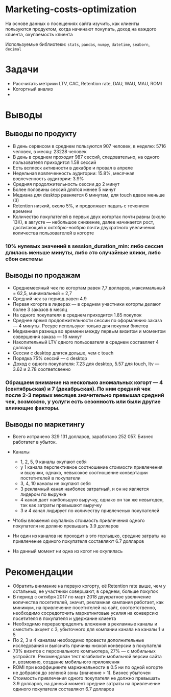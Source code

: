 # Marketing-costs-optimization
На основе данных о посещениях сайта изучить, как клиенты пользуются продуктом, когда начинают покупать, доход на каждого клиента, окупаемость клиента

Используемые библиотеки: `stats`, `pandas`, `numpy`, `datetime`, `seaborn`, `decimal`

# Задачи
- Рассчитать метрики LTV, CAC, Retention rate, DAU, WAU, MAU, ROMI
- Когортный анализ
- 

# Выводы

## Выводы по продукту

- В день сервисом в среднем пользуются 907 человек, в неделю: 5716 человек, в месяц: 23228 человек
- В день в среднем проходит 987 сессий, следовательно, на одного пользователя приходится 1.58 сессий
- Есть всплеск активности в декабре и провал в апреле
- Недельная вовлеченность аудитории: 15.8%, месячная вовлеченность аудитории: 3.9%
- Средняя продолжительность сессии до 2 минут
- Более половины сессий длятся менее 5 минут
- Медиана для desktop равняется 6 минутам, для touch вдвое меньше (3)
- Retention низкий, около 5%, и продолжает падать с течением времени 
- Количество покупателей в первых двух когортах почти равны (около 13К), в августе — небольшое снижение, далее начинается рост, достигающий к октябрю-ноябрю почти двукратного увеличения количества пользователей в когорте

### 10% нулевых значений в session_duration_min: либо сессия длилась меньше минуты, либо это случайные клики, либо сбои системы

## Выводы по продажам 

- Среднемесяный чек по когортам равен 7,7 долларов, максимальный = 62,5, минимальный = 2,7
- Средний чек за период равен 4.9
- Первая когорта в лидерах — в среднем участники когорты делают более 3 заказов в месяц
- На одного покупателя в среднем приходится 1.85 покупок 
- Среднее время продолжительности сессии по оформлению заказа — 4 минуты. Ресурс используют только для покупки билетов
- Медианная разница во времени между первым визитом и моментом совершения заказа — 16 минут
- Накопительный LTV одного пользователя в среднем составляет 4 доллара
- Сессии с desktop длятся дольше, чем с touch
- Порядка 75% сессий  — с desktop
- Доход с одного покупателя: 7.23 для desktop, 5.57 для touch, ltv — 3.62 и 2.78 соответсвенно

### Обращаем внимание на несколько аномальных когорт — 4 (сентябрьская) и 7 (декабрьская). По ним средний чек после 2-3 первых месяцев значительно превышал средний чек, возможно, у услуги есть сезонность или были другие влияющие факторы.

## Выводы по маркетингу 
- Всего истрачено 329 131 долларов, заработано 252 057. Бизнес работатет в убыток.
- Каналы
    - 1, 2, 5, 9 каналы окупают себя
    - у 1 канала перспективное соотношение стоимости привлечения и выручки, однако, невысокое соотношение конвертации постетителей в покупатели 
    - 3, 4, 10 каналы не окупают себя
    - 3 рекламный канал наиболее затратный, и он не является лидером по выручке
    - 4 канал дает наибольшую выручку, однако он так же невыгоден, так как затраты превышают выручку
    - 3 и 4 канал лидирует по количеству  привлеченых покупателей

- Чтобы вложения окупались стоимость привлечения одного покупателя не должно превышать 3.9 долларов
- Ни один из каналов не проходит в это горлышко, средние затраты на привлечение одиного покупателя составляют 6.7 долларов 
- На данный момент ни одна из когот не окупилась

# Рекомендации
- Обратить внимание на первую когорту, её Retention rate выше, чем у остальных, ее участники совершают, в среднем, больше покупок
- В период с октября 2017 по март 2018 двукратное увеличение количества посетителей, значит, рекламная кампания работает, как минимум, на привлечение посетителей на сайт, соответственно, необходимо сосредоточить маркетинговые усилия на конверсию посетителя в покупателя и удержание клиента
- Необходимо перераспределить вложения в рекламные каналы и сместить акцент с 3, убыточного для компании канала на каналы 1 и 5
- По 2, 3 и 4 каналам необходимо провести дополнительные исследования и выяснить причины низкой конверсии в покупателя 
- 73% визитов с персонального компьютера, 27% — с мобильных устройств. Рекомендован тест юзабилити мобильной версии сайта и, возможно, создание мобильного приложения
- ROMI при коэффициенте маржинальности в 0.5 ни по одной когорте не добрался до зеленой зоны (значение > 1). Бизнес убыточен
- Стоимость привлечения одного покупателя не должно превышать 3.9 долларов, на данный момент средние затраты на привлечение одиного покупателя составляют 6.7 долларов
